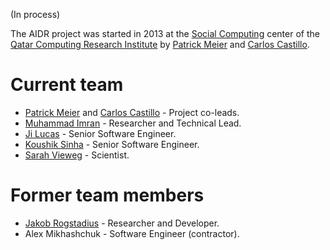 (In process)

The AIDR project was started in 2013 at the [Social Computing](http://www.qcri.qa/our-research/social-computing) center of the [Qatar Computing Research Institute](http://www.qcri.qa/) by [Patrick Meier](http://irevolution.net/) and [Carlos Castillo](http://www.chato.cl/research/).


# Current team

* [Patrick Meier](http://irevolution.net/) and [Carlos Castillo](http://www.chato.cl/research/) - Project co-leads.
* [Muhammad Imran](http://mimran.me/) - Researcher and Technical Lead.
* [Ji Lucas](http://www.linkedin.com/in/jilucas) - Senior Software Engineer.
* [Koushik Sinha](http://www.linkedin.com/pub/koushik-sinha/6/676/609) - Senior Software Engineer.
* [Sarah Vieweg](http://sarahvieweg.com/) - Scientist.

# Former team members

* [Jakob Rogstadius](http://hci.uma.pt/%7Ejakob/) - Researcher and Developer.
* Alex Mikhashchuk - Software Engineer (contractor).